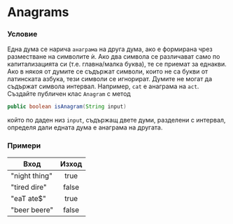# Anagrams

### Условие

Една дума се нарича `анаграма` на друга дума, ако е формирана чрез разместване на символите ѝ. Ако два символа се различават само по капитализацията си (т.е. главна/малка буква), те се приемат за еднакви. Ако в някоя от думите се съдържат символи, които не са букви от латинската азбука, тези символи се игнорират. Думите не могат да съдържат символа интервал. Например, `cat` е анаграма на `act`.
Създайте публичен клас `Anagram` с метод

```java
public boolean isAnagram(String input)
```
който по даден низ `input`, съдържащ двете думи, разделени с интервал, определя дали едната дума е анаграма на другата.

### Примери

| Вход            | Изход |
| --------------- |:-----:|
| "night thing"   | true  |
| "tired dire"    | false |
| "eaT ate$"      | true  |
| "beer beere"    | false |
